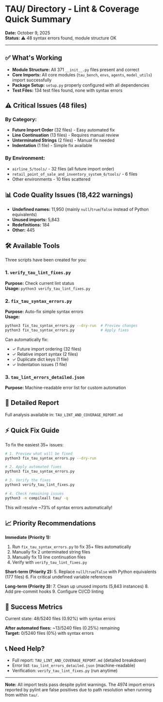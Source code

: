 # TAU/ Directory - Lint & Coverage Quick Summary

**Date:** October 9, 2025  
**Status:** ⚠️ 48 syntax errors found, module structure OK

---

## ✅ What's Working

- **Module Structure:** All 371 `__init__.py` files present and correct
- **Core Imports:** All core modules (`tau_bench`, `envs`, `agents`, `model_utils`) import successfully
- **Package Setup:** `setup.py` properly configured with all dependencies
- **Test Files:** 134 test files found, none with syntax errors

## ⚠️ Critical Issues (48 files)

### By Category:
- **Future Import Order** (32 files) - Easy automated fix
- **Line Continuation** (13 files) - Requires manual review  
- **Unterminated Strings** (2 files) - Manual fix needed
- **Indentation** (1 file) - Simple fix available

### By Environment:
- `airline_5/tools/` - 32 files (all future import order)
- `retail_point_of_sale_and_inventory_system_6/tools/` - 6 files
- Other environments - 10 files scattered

## 📊 Code Quality Issues (18,422 warnings)

- **Undefined names:** 11,950 (mainly `null`/`true`/`false` instead of Python equivalents)
- **Unused imports:** 5,843
- **Redefinitions:** 184  
- **Other:** 445

## 🛠️ Available Tools

Three scripts have been created for you:

### 1. `verify_tau_lint_fixes.py` 
**Purpose:** Check current lint status  
**Usage:** `python3 verify_tau_lint_fixes.py`

### 2. `fix_tau_syntax_errors.py`
**Purpose:** Auto-fix simple syntax errors  
**Usage:** 
```bash
python3 fix_tau_syntax_errors.py --dry-run  # Preview changes
python3 fix_tau_syntax_errors.py            # Apply fixes
```

Can automatically fix:
- ✓ Future import ordering (32 files)
- ✓ Relative import syntax (2 files)  
- ✓ Duplicate dict keys (1 file)
- ✓ Indentation issues (1 file)

### 3. `tau_lint_errors_detailed.json`
**Purpose:** Machine-readable error list for custom automation

## 📝 Detailed Report

Full analysis available in: `TAU_LINT_AND_COVERAGE_REPORT.md`

## ⚡ Quick Fix Guide

To fix the easiest 35+ issues:

```bash
# 1. Preview what will be fixed
python3 fix_tau_syntax_errors.py --dry-run

# 2. Apply automated fixes
python3 fix_tau_syntax_errors.py

# 3. Verify the fixes
python3 verify_tau_lint_fixes.py

# 4. Check remaining issues
python3 -m compileall tau/ -q
```

This will resolve ~73% of syntax errors automatically!

## 📈 Priority Recommendations

**Immediate (Priority 1):**
1. Run `fix_tau_syntax_errors.py` to fix 35+ files automatically
2. Manually fix 2 unterminated string files
3. Manually fix 13 line continuation files  
4. Verify with `verify_tau_lint_fixes.py`

**Short-term (Priority 2):**
5. Replace `null`/`true`/`false` with Python equivalents (177 files)
6. Fix critical undefined variable references

**Long-term (Priority 3):**
7. Clean up unused imports (5,843 instances)
8. Add pre-commit hooks
9. Configure CI/CD linting

## 🎯 Success Metrics

Current state: 48/5240 files (0.92%) with syntax errors

**After automated fixes:** ~13/5240 files (0.25%) remaining  
**Target:** 0/5240 files (0%) with syntax errors

## 📞 Need Help?

- Full report: `TAU_LINT_AND_COVERAGE_REPORT.md` (detailed breakdown)
- Error list: `tau_lint_errors_detailed.json` (machine-readable)
- Verification: `verify_tau_lint_fixes.py` (run anytime)

---

**Note:** All import tests pass despite pylint warnings. The 4974 import errors reported by pylint are false positives due to path resolution when running from within `tau/`.

